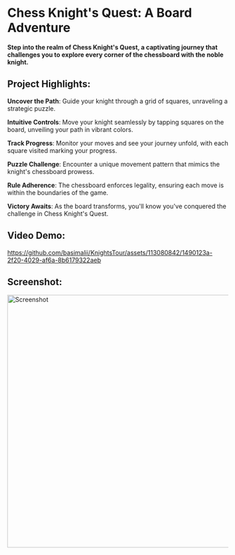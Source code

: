 # Chess Knight's Quest: A Board Adventure
**Step into the realm of Chess Knight's Quest, a captivating journey that challenges you to explore every corner of the chessboard with the noble knight.**

## Project Highlights:
**Uncover the Path**: Guide your knight through a grid of squares, unraveling a strategic puzzle.

**Intuitive Controls**: Move your knight seamlessly by tapping squares on the board, unveiling your path in vibrant colors.

**Track Progress**: Monitor your moves and see your journey unfold, with each square visited marking your progress.

**Puzzle Challenge**: Encounter a unique movement pattern that mimics the knight's chessboard prowess.

**Rule Adherence**: The chessboard enforces legality, ensuring each move is within the boundaries of the game.

**Victory Awaits**: As the board transforms, you'll know you've conquered the challenge in Chess Knight's Quest.

## Video Demo:

https://github.com/basimalii/KnightsTour/assets/113080842/1490123a-2f20-4029-af6a-8b6179322aeb


## Screenshot:
<img width="577" alt="Screenshot" src="https://github.com/basimalii/KnightsTour/assets/113080842/ee3db991-f570-431f-a59e-1470c0156463">

